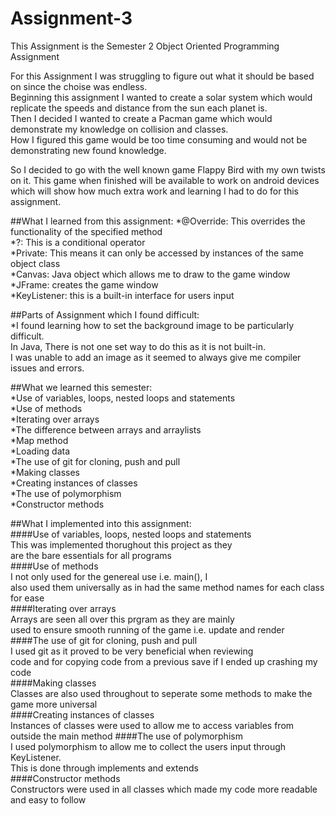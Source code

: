 # Assignment-3
This Assignment is the Semester 2 Object Oriented Programming Assignment

For this Assignment I was struggling to figure out what it should be based on since the choise was endless.  
Beginning this assignment I wanted to create a solar system which would replicate the speeds and distance from the sun each planet is.  
Then I decided I wanted to create a Pacman game which would demonstrate my knowledge on collision and classes.  
How I figured this game would be too time consuming and would not be demonstrating new found knowledge.  

So I decided to go with the well known game Flappy Bird with my own twists on it.
This game when finished will be available to work on android devices which will show how much extra work and learning I had to do for this assignment.


##What I learned from this assignment:
*@Override: This overrides the functionality of the specified method  
*?: This is a conditional operator  
*Private: This means it can only be accessed by instances of the same object class  
*Canvas: Java object which allows me to draw to the game window  
*JFrame: creates the game window  
*KeyListener: this is a built-in interface for users input  

##Parts of Assignment which I found difficult:  
*I found learning how to set the background image to be particularly difficult.  
 In Java, There is not one set way to do this as it is not built-in.  
 I was unable to add an image as it seemed to always give me compiler issues and errors.  

##What we learned this semester:  
*Use of variables, loops, nested loops and statements  
*Use of methods  
*Iterating over arrays  
*The difference between arrays and arraylists  
*Map method  
*Loading data   
*The use of git for cloning, push and pull  
*Making classes  
*Creating instances of classes  
*The use of polymorphism  
*Constructor methods  

##What I implemented into this assignment:  
####Use of variables, loops, nested loops and statements  
 This was implemented thorughout this project as they   
 are the bare essentials for all programs  
####Use of methods   
 I not only used for the genereal use i.e. main(), I   
 also used them universally as in had the same method names for each class for ease  
####Iterating over arrays   
 Arrays are seen all over this prgram as they are mainly   
 used to ensure smooth running of the game i.e. update and render  
####The use of git for cloning, push and pull    
 I used git as it proved to be very beneficial when reviewing   
 code and for copying code from a previous save if I ended up crashing my code  
####Making classes   
 Classes are also used throughout to seperate some methods to make the   
 game more universal  
####Creating instances of classes    
 Instances of classes were used to allow me to access variables from  
 outside the main method 
####The use of polymorphism   
 I used polymorphism to allow me to collect the users input through KeyListener.  
 This is done through implements and extends  
####Constructor methods  
 Constructors were used in all classes which made my code more readable and easy to follow  
  
     



